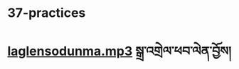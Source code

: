 # 37-practices

# [laglensodunma.mp3](https://github.com/buda-apps/Laglensodunma/releases/download/v1.0.0/laglensodunma.mp3) སྒྲ་འགྲེལ་ཕབ་ལེན་བྱོས།
